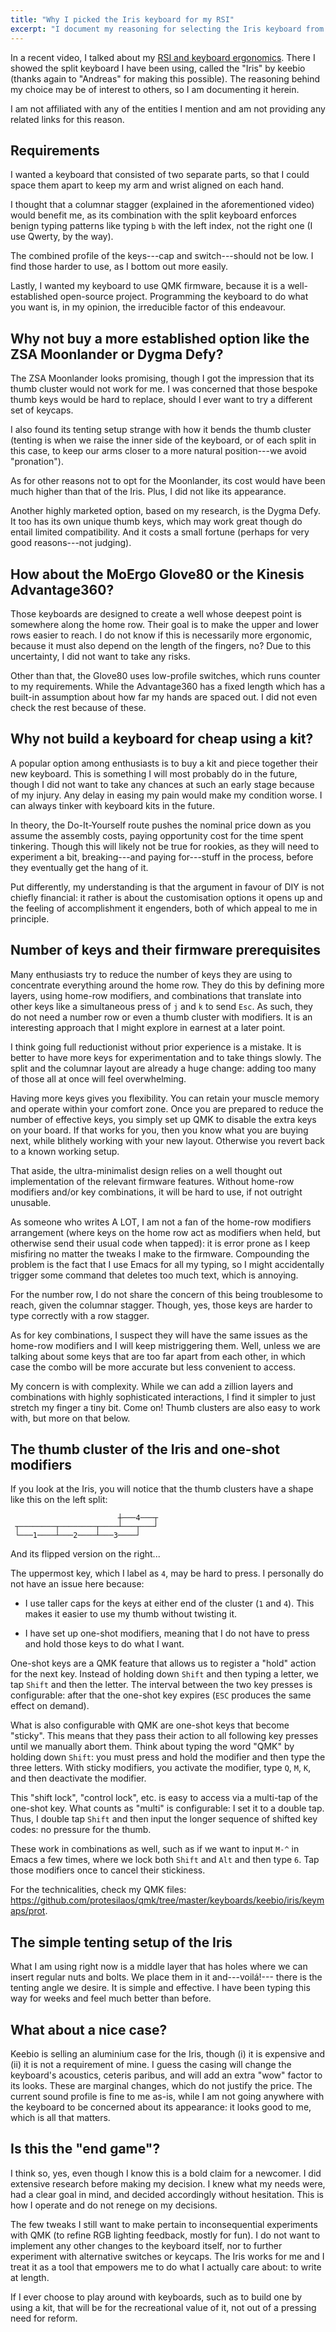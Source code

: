 ```yaml
---
title: "Why I picked the Iris keyboard for my RSI"
excerpt: "I document my reasoning for selecting the Iris keyboard from keebio to improve my Repetitive Strain Injury."
---
```


In a recent video, I talked about my [RSI and keyboard
ergonomics](https://protesilaos.com/news/2024-04-11-my-rsi-keyboard-ergonomics/).
There I showed the split keyboard I have been using, called the "Iris"
by keebio (thanks again to "Andreas" for making this possible). The
reasoning behind my choice may be of interest to others, so I am
documenting it herein.

I am not affiliated with any of the entities I mention and am not
providing any related links for this reason.

## Requirements

I wanted a keyboard that consisted of two separate parts, so that I
could space them apart to keep my arm and wrist aligned on each hand.

I thought that a columnar stagger (explained in the aforementioned
video) would benefit me, as its combination with the split keyboard
enforces benign typing patterns like typing `b` with the left index,
not the right one (I use Qwerty, by the way).

The combined profile of the keys---cap and switch---should not be low.
I find those harder to use, as I bottom out more easily.

Lastly, I wanted my keyboard to use QMK firmware, because it is a
well-established open-source project. Programming the keyboard to do
what you want is, in my opinion, the irreducible factor of this
endeavour.

## Why not buy a more established option like the ZSA Moonlander or Dygma Defy?

The ZSA Moonlander looks promising, though I got the impression that
its thumb cluster would not work for me. I was concerned that those
bespoke thumb keys would be hard to replace, should I ever want to try
a different set of keycaps.

I also found its tenting setup strange with how it bends the thumb
cluster (tenting is when we raise the inner side of the keyboard, or
of each split in this case, to keep our arms closer to a more natural
position---we avoid "pronation").

As for other reasons not to opt for the Moonlander, its cost would
have been much higher than that of the Iris. Plus, I did not like its
appearance.

Another highly marketed option, based on my research, is the Dygma
Defy. It too has its own unique thumb keys, which may work great
though do entail limited compatibility. And it costs a small fortune
(perhaps for very good reasons---not judging).

## How about the MoErgo Glove80 or the Kinesis Advantage360?

Those keyboards are designed to create a well whose deepest point is
somewhere along the home row. Their goal is to make the upper and
lower rows easier to reach. I do not know if this is necessarily more
ergonomic, because it must also depend on the length of the fingers,
no? Due to this uncertainty, I did not want to take any risks.

Other than that, the Glove80 uses low-profile switches, which runs
counter to my requirements. While the Advantage360 has a fixed length
which has a built-in assumption about how far my hands are spaced out.
I did not even check the rest because of these.

## Why not build a keyboard for cheap using a kit?

A popular option among enthusiasts is to buy a kit and piece together
their new keyboard. This is something I will most probably do in the
future, though I did not want to take any chances at such an early
stage because of my injury. Any delay in easing my pain would make my
condition worse. I can always tinker with keyboard kits in the future.

In theory, the Do-It-Yourself route pushes the nominal price down as
you assume the assembly costs, paying opportunity cost for the time
spent tinkering. Though this will likely not be true for rookies, as
they will need to experiment a bit, breaking---and paying for---stuff
in the process, before they eventually get the hang of it.

Put differently, my understanding is that the argument in favour of
DIY is not chiefly financial: it rather is about the customisation
options it opens up and the feeling of accomplishment it engenders,
both of which appeal to me in principle.

## Number of keys and their firmware prerequisites

Many enthusiasts try to reduce the number of keys they are using to
concentrate everything around the home row. They do this by defining
more layers, using home-row modifiers, and combinations that translate
into other keys like a simultaneous press of `j` and `k` to send
`Esc`. As such, they do not need a number row or even a thumb cluster
with modifiers. It is an interesting approach that I might explore in
earnest at a later point.

I think going full reductionist without prior experience is a mistake.
It is better to have more keys for experimentation and to take things
slowly. The split and the columnar layout are already a huge change:
adding too many of those all at once will feel overwhelming.

Having more keys gives you flexibility. You can retain your muscle
memory and operate within your comfort zone. Once you are prepared to
reduce the number of effective keys, you simply set up QMK to disable
the extra keys on your board. If that works for you, then you know
what you are buying next, while blithely working with your new layout.
Otherwise you revert back to a known working setup.

That aside, the ultra-minimalist design relies on a well thought out
implementation of the relevant firmware features. Without home-row
modifiers and/or key combinations, it will be hard to use, if not
outright unusable.

As someone who writes A LOT, I am not a fan of the home-row modifiers
arrangement (where keys on the home row act as modifiers when held,
but otherwise send their usual code when tapped): it is error prone as
I keep misfiring no matter the tweaks I make to the firmware.
Compounding the problem is the fact that I use Emacs for all my
typing, so I might accidentally trigger some command that deletes too
much text, which is annoying.

For the number row, I do not share the concern of this being
troublesome to reach, given the columnar stagger. Though, yes, those
keys are harder to type correctly with a row stagger.

As for key combinations, I suspect they will have the same issues as
the home-row modifiers and I will keep mistriggering them. Well,
unless we are talking about some keys that are too far apart from each
other, in which case the combo will be more accurate but less
convenient to access.

My concern is with complexity. While we can add a zillion layers and
combinations with highly sophisticated interactions, I find it simpler
to just stretch my finger a tiny bit. Come on! Thumb clusters are also
easy to work with, but more on that below.

## The thumb cluster of the Iris and one-shot modifiers

If you look at the Iris, you will notice that the thumb clusters have
a shape like this on the left split:

```
                        ┼───4───┬
 ┬────────┬────────┬────┴───┬───┘
 └───1────┴───2────┴───3────┘
 ```

And its flipped version on the right...

The uppermost key, which I label as `4`, may be hard to press. I
personally do not have an issue here because:

- I use taller caps for the keys at either end of the cluster (`1` and
  `4`). This makes it easier to use my thumb without twisting it.

- I have set up one-shot modifiers, meaning that I do not have to
  press and hold those keys to do what I want.

One-shot keys are a QMK feature that allows us to register a "hold"
action for the next key. Instead of holding down `Shift` and then
typing a letter, we tap `Shift` and then the letter. The interval
between the two key presses is configurable: after that the one-shot
key expires (`ESC` produces the same effect on demand).

What is also configurable with QMK are one-shot keys that become
"sticky". This means that they pass their action to all following key
presses until we manually abort them. Think about typing the word
"QMK" by holding down `Shift`: you must press and hold the modifier
and then type the three letters. With sticky modifiers, you activate
the modifier, type `Q`, `M`, `K`, and then deactivate the modifier.

This "shift lock", "control lock", etc. is easy to access via a
multi-tap of the one-shot key. What counts as "multi" is configurable:
I set it to a double tap. Thus, I double tap `Shift` and then input
the longer sequence of shifted key codes: no pressure for the thumb.

These work in combinations as well, such as if we want to input `M-^`
in Emacs a few times, where we lock both `Shift` and `Alt` and then
type `6`. Tap those modifiers once to cancel their stickiness.

For the technicalities, check my QMK files:
<https://github.com/protesilaos/qmk/tree/master/keyboards/keebio/iris/keymaps/prot>.

## The simple tenting setup of the Iris

What I am using right now is a middle layer that has holes where we
can insert regular nuts and bolts. We place them in it and---voilá!---
there is the tenting angle we desire. It is simple and effective. I
have been typing this way for weeks and feel much better than before.

## What about a nice case?

Keebio is selling an aluminium case for the Iris, though (i) it is
expensive and (ii) it is not a requirement of mine. I guess the casing
will change the keyboard's acoustics, ceteris paribus, and will add
an extra "wow" factor to its looks. These are marginal changes, which
do not justify the price. The current sound profile is fine to me
as-is, while I am not going anywhere with the keyboard to be concerned
about its appearance: it looks good to me, which is all that matters.

## Is this the "end game"?

I think so, yes, even though I know this is a bold claim for a
newcomer. I did extensive research before making my decision. I knew
what my needs were, had a clear goal in mind, and decided accordingly
without hesitation. This is how I operate and do not renege on my
decisions.

The few tweaks I still want to make pertain to inconsequential
experiments with QMK (to refine RGB lighting feedback, mostly for
fun). I do not want to implement any other changes to the keyboard
itself, nor to further experiment with alternative switches or
keycaps. The Iris works for me and I treat it as a tool that empowers
me to do what I actually care about: to write at length.

If I ever choose to play around with keyboards, such as to build one
by using a kit, that will be for the recreational value of it, not out
of a pressing need for reform.
